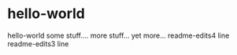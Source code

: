 # hello-world
hello-world
some stuff....
more stuff...
yet more...
readme-edits4 line
readme-edits3 line
